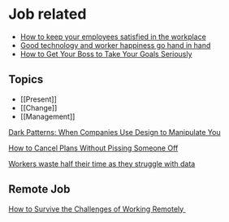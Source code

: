 # Job related

- [How to keep your employees satisfied in the workplace ](https://www.zdnet.com/article/how-to-keep-your-employees-satisfied-in-the-workplace/)
- [Good technology and worker happiness go hand in hand ](https://www.zdnet.com/article/good-technology-and-worker-happiness-go-hand-in-hand/)
- [How to Get Your Boss to Take Your Goals Seriously ](https://twocents.lifehacker.com/how-to-get-your-boss-to-take-your-goals-seriously-1828690783)

## Topics

- [[Present]]
- [[Change]]
- [[Management]]



[Dark Patterns: When Companies Use Design to Manipulate You ](https://www.howtogeek.com/363484/dark-patterns-when-companies-use-design-to-manipulate-you/)

[How to Cancel Plans Without Pissing Someone Off ](https://lifehacker.com/how-to-cancel-plans-without-pissing-someone-off-1826194573)

[Workers waste half their time as they struggle with data ](https://www.zdnet.com/article/workers-waste-half-their-time-as-they-struggle-with-data/#ftag=RSSbaffb68)



## Remote Job

[How to Survive the Challenges of Working Remotely ](https://lifehacker.com/how-to-survive-the-challenges-of-working-remotely-1832239650)